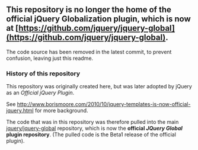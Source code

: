 ## This repository is no longer the home of the official jQuery Globalization plugin, which is now at [https://github.com/jquery/jquery-global](https://github.com/jquery/jquery-global).

The code source has been removed in the latest commit, to prevent confusion, leaving just this readme.

### History of this repository
This repository was originally created here, but was later adopted by jQuery as an _Official jQuery Plugin_.

See <a href="http://www.borismoore.com/2010/10/jquery-templates-is-now-official-jquery.html">http://www.borismoore.com/2010/10/jquery-templates-is-now-official-jquery.html</a> for more background.

The code that was in this repository was therefore pulled into the main <a href="https://github.com/jquery/jquery-global">jquery/jquery-global</a> repository, which is now the <strong>official _JQuery Global_ plugin repository</strong>. (The pulled code is the Beta1 release of the official plugin).

